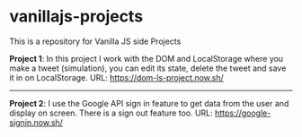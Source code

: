 # vanillajs-projects

This is a repository for Vanilla JS side Projects

**Project 1**: In this project I work with the DOM and LocalStorage where you make a tweet (simulation), you can edit its state, delete the tweet and save it in on LocalStorage.
URL: https://dom-ls-project.now.sh/

---

**Project 2**: I use the Google API sign in feature to get data from the user and display on screen. There is a sign out feature too.
URL: https://google-signin.now.sh/
